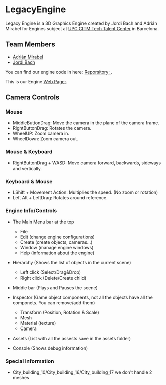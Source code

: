 ﻿# LegacyEngine

Legacy Engine is a 3D Graphics Engine created by Jordi Bach and Adrián Mirabel for Engines subject at [UPC CITM Tech Talent Center](https://www.citm.upc.edu/) in Barcelona.

## Team Members
- [Adrián Mirabel](https://github.com/M1R4B3L)
- [Jordi Bach](https://github.com/bottzo)

You can find our engine code in here: 
[Reporsitory: ](https://github.com/M1R4B3L/LegacyEngine).

This is our Engine
[Web Page:](https://m1r4b3l.github.io/LegacyEngine/).

## Camera Controls
### Mouse
- MiddleButtonDrag: Move the camera in the plane of the camera frame.
- RightButtonDrag: Rotates the camera.
- WheelUP: Zoom camera in.
- WheelDown: Zoom camera out.

### Mouse & Keyboard
- RightButtonDrag + WASD: Move camera forward, backwards, sideways and vertically.

### Keyboard & Mouse
- LShift + Movement Action: Multiplies the speed. (No zoom or rotation)
- Left Alt + LeftDrag: Rotates around reference.

### Engine Info/Controls
- The Main Menu bar at the top 
	- File 
	- Edit (change engine configurations)
	- Create (create objects, cameras...)
	- Window (manage engine windows)
	- Help (information about the engine)

- Hierarchy (Shows the list of objects in the current scene)
	- Left click (Select/Drag&Drop)
	- Right click (Delete/Create child)

- Middle bar (Plays and Pauses the scene)

- Inspector (Game object components, not all the objects have all the componets. You can remove/add them)
	- Transform (Position, Rotation & Scale)
	- Mesh
	- Material (texture)
	- Camera

- Assets (List with all the assests save in the assets folder)

- Console (Shows debug information)

### Special information

- City_building_10/City_building_16/City_building_17 we don't handle 2 meshes 



